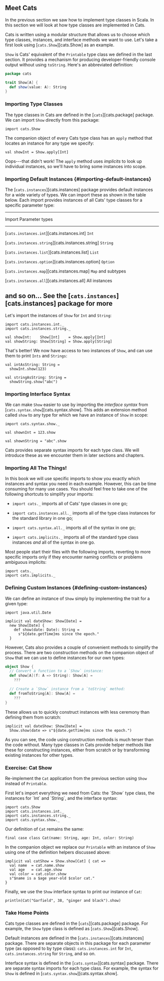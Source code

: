 ## Meet Cats

In the previous section we saw how to implement type classes in Scala.
In this section we will look at how type classes are implemented in Cats.

Cats is written using a modular structure
that allows us to choose which type classes, instances,
and interface methods we want to use.
Let's take a first look using [`cats.Show`][cats.Show] as an example.

`Show` is Cats' equivalent of
the `Printable` type class we defined in the last section.
It provides a mechanism for producing
developer-friendly console output without using `toString`.
Here's an abbreviated definition:

```scala
package cats

trait Show[A] {
  def show(value: A): String
}
```

### Importing Type Classes

The type classes in Cats are defined in the [`cats`][cats.package] package.
We can import `Show` directly from this package:

```tut:book:silent
import cats.Show
```

The companion object of every Cats type class has an `apply` method
that locates an instance for any type we specify:

```tut:book:fail
val showInt = Show.apply[Int]
```

Oops---that didn't work!
The `apply` method uses *implicits* to look up individual instances,
so we'll have to bring some instances into scope.

### Importing Default Instances {#importing-default-instances}

The [`cats.instances`][cats.instances] package
provides default instances for a wide variety of types.
We can import these as shown in the table below.
Each import provides instances of all Cats' type classes
for a specific parameter type:

------------------------------------------------------------------------------
Import                                           Parameter types
------------------------------------------------ -----------------------------
[`cats.instances.int`][cats.instances.int]       `Int`

[`cats.instances.string`][cats.instances.string] `String`

[`cats.instances.list`][cats.instances.list]     `List`

[`cats.instances.option`][cats.instances.option] `Option`

[`cats.instances.map`][cats.instances.map]       `Map` and subtypes

[`cats.instances.all`][cats.instances.all]       All instances

and so on...                                     See the [`cats.instances`][cats.instances]
                                                 package for more
------------------------------------------------------------------------------

Let's import the instances of `Show` for `Int` and `String`:

```tut:book:silent
import cats.instances.int._
import cats.instances.string._

val showInt:    Show[Int]    = Show.apply[Int]
val showString: Show[String] = Show.apply[String]
```

That's better! We now have access to two instances of `Show`,
and can use them to print `Ints` and `Strings`:

```tut:book
val intAsString: String =
  showInt.show(123)

val stringAsString: String =
  showString.show("abc")
```

### Importing Interface Syntax

We can make `Show` easier to use by
importing the *interface syntax* from [`cats.syntax.show`][cats.syntax.show].
This adds an extension method called `show`
to any type for which we have an instance of `Show` in scope:

```tut:book:silent
import cats.syntax.show._
```

```tut:book
val shownInt = 123.show

val shownString = "abc".show
```

Cats provides separate syntax imports for each type class.
We will introduce these as we encounter them in later sections and chapters.

### Importing All The Things!

In this book we will use specific imports to show you
exactly which instances and syntax you need in each example.
However, this can be time consuming for many use cases.
You should feel free to take one of the following shortcuts
to simplify your imports:

- `import cats._` imports all of Cats' type classes in one go;

- `import cats.instances.all._` imports
  all of the type class instances for the standard library in one go;

- `import cats.syntax.all._` imports all of the syntax in one go;

- `import cats.implicits._` imports
  all of the standard type class instances
  *and* all of the syntax in one go.

Most people start their files with the following imports,
reverting to more specific imports only
if they encounter naming conflicts
or problems ambiguous implicits:

```tut:book
import cats._
import cats.implicits._
```

### Defining Custom Instances {#defining-custom-instances}

We can define an instance of `Show`
simply by implementing the trait for a given type:

```tut:book:silent
import java.util.Date

implicit val dateShow: Show[Date] =
  new Show[Date] {
    def show(date: Date): String =
      s"${date.getTime}ms since the epoch."
  }
```

However, Cats also provides
a couple of convenient methods to simplify the process.
There are two construction methods on the companion object of `Show`
that we can use to define instances for our own types:

```scala
object Show {
  // Convert a function to a `Show` instance:
  def show[A](f: A => String): Show[A] =
    ???

  // Create a `Show` instance from a `toString` method:
  def fromToString[A]: Show[A] =
    ???
}
```

These allows us to quickly construct instances
with less ceremony than defining them from scratch:

```tut:book:silent
implicit val dateShow: Show[Date] =
  Show.show(date => s"${date.getTime}ms since the epoch.")
```

As you can see, the code using construction methods
is much terser than the code without.
Many type classes in Cats provide helper methods like these
for constructing instances, either from scratch
or by transforming existing instances for other types.

### Exercise: Cat Show

Re-implement the `Cat` application from the previous section
using `Show` instead of `Printable`.

<div class="solution">
First let's import everything we need from Cats:
the `Show` type class,
the instances for `Int` and `String`,
and the interface syntax:

```tut:book:silent
import cats.Show
import cats.instances.int._
import cats.instances.string._
import cats.syntax.show._
```

Our definition of `Cat` remains the same:

```tut:book:silent
final case class Cat(name: String, age: Int, color: String)
```

In the companion object we replace our `Printable` with an instance of `Show`
using one of the definition helpers discussed above:

```tut:book:silent
implicit val catShow = Show.show[Cat] { cat =>
  val name  = cat.name.show
  val age   = cat.age.show
  val color = cat.color.show
  s"$name is a $age year-old $color cat."
}
```

Finally, we use the `Show` interface syntax to print our instance of `Cat`:

```tut:book
println(Cat("Garfield", 38, "ginger and black").show)
```
</div>

### Take Home Points

Cats type classes are defined in the [`cats`][cats.package] package.
For example, the `Show` type class is defined as [`cats.Show`][cats.Show].

Default instances are defined in the
[`cats.instances`][cats.instances] package.
There are separate objects in this package for each parameter type
(as opposed to by type class):
`cats.instances.int` for `Int`,
`cats.instances.string` for `String`, and so on.

Interface syntax is defined in the [`cats.syntax`][cats.syntax] package.
There are separate syntax imports for each type class.
For example, the syntax for `Show` is defined in
[`cats.syntax.show`][cats.syntax.show].
